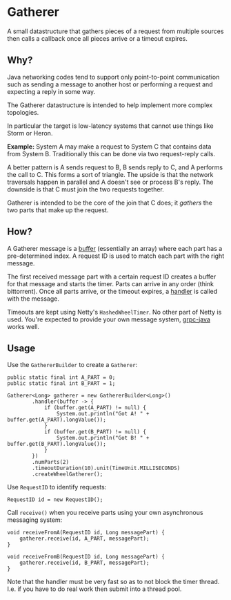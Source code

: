 # Gatherer

A small datastructure that gathers pieces of a request from multiple sources then calls a callback once all pieces arrive or a timeout expires.

## Why?

Java networking codes tend to support only point-to-point communication such as sending a message to another host or performing a request and expecting a reply in some way.

The Gatherer datastructure is intended to help implement more complex topologies.

In particular the target is low-latency systems that cannot use things like Storm or Heron.

**Example:**
System A may make a request to System C that contains data from System B. Traditionally this can be done via two request-reply calls.

A better pattern is A sends request to B, B sends reply to C, and A performs the call to C. This forms a sort of triangle. The upside is that the network traversals happen in parallel and A doesn't see or process B's reply. The downside is that C must join the two requests together.

Gatherer is intended to be the core of the join that C does; it *gathers* the two parts that make up the request.

## How?

A Gatherer message is a [buffer](https://github.com/turn/gatherer/blob/master/src/main/java/com/turn/gatherer/RequestBuffer.java) (essentially an array) where each part has a pre-determined index. A request ID is used to match each part with the right message.

The first received message part with a certain request ID creates a buffer for that message and starts the timer. Parts can arrive in any order (think bittorrent). Once all parts arrive, or the timeout expires, a [handler](https://github.com/turn/gatherer/blob/master/src/main/java/com/turn/gatherer/RequestHandler.java) is called with the message.

Timeouts are kept using Netty's `HashedWheelTimer`. No other part of Netty is used. You're expected to provide your own message system, [grpc-java](https://github.com/grpc/grpc-java) works well.

## Usage

Use the `GathererBuilder` to create a `Gatherer`:

	public static final int A_PART = 0;
	public static final int B_PART = 1;

	Gatherer<Long> gatherer = new GathererBuilder<Long>()
			.handler(buffer -> {
				if (buffer.get(A_PART) != null) {
					System.out.println("Got A! " + buffer.get(A_PART).longValue());
				}
				if (buffer.get(B_PART) != null) {
					System.out.println("Got B! " + buffer.get(B_PART).longValue());
				}
			})
			.numParts(2)
			.timeoutDuration(10).unit(TimeUnit.MILLISECONDS)
			.createWheelGatherer();

Use `RequestID` to identify requests:

	RequestID id = new RequestID();

Call `receive()` when you receive parts using your own asynchronous messaging system:

	void receiveFromA(RequestID id, Long messagePart) {
		gatherer.receive(id, A_PART, messagePart);
	}

	void receiveFromB(RequestID id, Long messagePart) {
        gatherer.receive(id, B_PART, messagePart);
    }

Note that the handler must be very fast so as to not block the timer thread. I.e. if you have to do real work then submit into a thread pool.